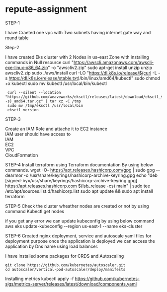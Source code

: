 # repute-assignment

STEP-1

I have Craeted one vpc with  Two subnets having internet gate way and round table 

Step-2

I have created Eks cluster with 2 Nodes in us-east Zone with installing commands in Null resource
      curl "https://awscli.amazonaws.com/awscli-exe-linux-x86_64.zip" -o "awscliv2.zip"
      sudo apt-get install unzip
      unzip awscliv2.zip
      sudo ./aws/install
      curl -LO "https://dl.k8s.io/release/$(curl -L -s https://dl.k8s.io/release/stable.txt)/bin/linux/amd64/kubectl"
      sudo chmod +x kubectl
      sudo mv kubectl /usr/local/bin/kubectl

     curl --silent --location "https://github.com/weaveworks/eksctl/releases/latest/download/eksctl_$(uname -s)_amd64.tar.gz" | tar xz -C /tmp
     sudo mv /tmp/eksctl /usr/local/bin
     eksctl version

STEP-3 

Create an IAM Role and attache it to EC2 instance      
   IAM user should have access to   
   IAM   
   EC2   
   VPC    
   CloudFormation

STEP-4 
Install terraform using Terraform documentation By using below commands.
   wget -O- https://apt.releases.hashicorp.com/gpg | sudo gpg --dearmor -o /usr/share/keyrings/hashicorp-archive-keyring.gpg
   echo "deb [signed-by=/usr/share/keyrings/hashicorp-archive-keyring.gpg] https://apt.releases.hashicorp.com $(lsb_release -cs) main" | sudo tee /etc/apt/sources.list.d/hashicorp.list
   sudo apt update && sudo apt install terraform

STEP-5
Check the cluster wheather nodes are created or not by using command 
  Kubectl get nodes

if you get any error we can update kubeconfig by using below command
 aws eks update-kubeconfig --region us-east-1 --name eks-cluster

STEP-6
Created nginx deployment, service and autoscale yaml files for deployment purpose once the application is deployed we can access the application by Dns name using load balancer.

I have installed some packages for CRDS and Autoscaling 

    git clone https://github.com/kubernetes/autoscaler.git
    cd autoscaler/vertical-pod-autoscaler/deploy/manifests

Installing metrics 
  kubectl apply -f https://github.com/kubernetes-sigs/metrics-server/releases/latest/download/components.yaml

